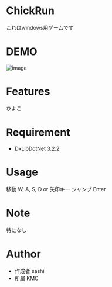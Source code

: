 # ChickRun

これはwindows用ゲームです
 
# DEMO
 
![image](https://user-images.githubusercontent.com/82739042/126602479-b634eb89-6a26-4c62-8ba3-560d22d5a1f8.png)

 
# Features
 
ひよこ
 
# Requirement
 
* DxLibDotNet 3.2.2
 
# Usage
 
移動 W, A, S, D or 矢印キー
ジャンプ Enter
 
 
# Note
 
特になし
 
# Author
 
* 作成者 sashi
* 所属 KMC
 
